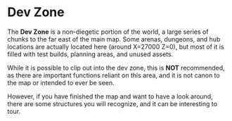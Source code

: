 # Dev Zone

The **Dev Zone** is a non-diegetic portion of the world, a large series of chunks to the far east of the main map. Some arenas, dungeons, and hub locations are actually located here (around X=27000 Z=0), but most of it is filled with test builds, planning areas, and unused assets. 

 While it is possible to clip out into the dev zone, this is **NOT** recommended, as there are important functions reliant on this area, and it is not canon to the map or intended to ever be seen.

 However, if you have finished the map and want to have a look around, there are some structures you will recognize, and it can be interesting to tour.
 